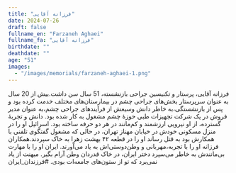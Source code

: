 ```yaml
---
title: "فرزانه آقایی"
date: 2024-07-26
draft: false
fullname_en: "Farzaneh Aghaei"
fullname_fa: "فرزانه آقایی"
birthdate: ""
deathdate: ""
age: "51"
images:
  - "/images/memorials/farzaneh-aghaei-1.png"
---
```


فرزانه آقایی، پرستار و تکنیسین جراحی بازنشسته، 51 سال سن داشت.بیش از 20 سال به عنوان سرپرستار بخش‌های جراحی چشم در بیمارستان‌های مختلف خدمت کرده بود و پس از بازنشستگی،به خاطر دانش وسیعش از فرآیندهای جراحی چشم،به عنوان مدیر فروش در یک شرکت تجهیزات طبی حوزۀ چشم مشغول به کار شده بود. دانش و تجربۀ گسترده، از او  نیرویی ارزشمند و کم‌مانند در هر دو حرفه ساخته بود. اسرائیل او را در منزل مسکونی خودش در خیابان مهناز تهران، در حالی که مشغول گفتگوی تلفنی با همکارش بود به قتل رساند
او را در قطعه ۴۲ بهشت زهرا به خاک سپردند.همکاران فرزانه او را با تجربه،مهربانی و وطن‌دوستی‌اش به یاد می‌آورند. ایران او را با مهارت بی‌مانندش به خاطر می‌سپرد
دختر ایران، در خاک قدردان وطن آرام بگیر. میهنت از یاد نمی‌برد که تو از ستون‌های جامعه‌ات بودی. 
#فرزندان_ایران